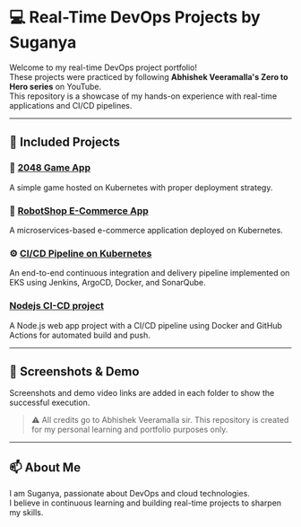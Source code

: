 # 💻 Real-Time DevOps Projects by Suganya

Welcome to my real-time DevOps project portfolio!  
These projects were practiced by following **Abhishek Veeramalla's Zero to Hero series** on YouTube.  
This repository is a showcase of my hands-on experience with real-time applications and CI/CD pipelines.

---

## 🚀 Included Projects

### 🔢 [2048 Game App](./2048-game-app)
A simple game hosted on Kubernetes with proper deployment strategy.

### 🛒 [RobotShop E-Commerce App](./robotshop-ecommerce-app)
A microservices-based e-commerce application deployed on Kubernetes.

### ⚙️ [CI/CD Pipeline on Kubernetes](./ci-cd-pipeline)
An end-to-end continuous integration and delivery pipeline implemented on EKS using Jenkins, ArgoCD, Docker, and SonarQube.

### [Nodejs CI-CD project](./nodejs-ci-cd-project)

A Node.js web app project with a CI/CD pipeline using Docker and GitHub Actions for automated build and push.

---

## 📸 Screenshots & Demo

Screenshots and demo video links are added in each folder to show the successful execution.

> ⚠️ All credits go to Abhishek Veeramalla sir. This repository is created for my personal learning and portfolio purposes only.

---

## 📫 About Me

I am Suganya, passionate about DevOps and cloud technologies.  
I believe in continuous learning and building real-time projects to sharpen my skills.

